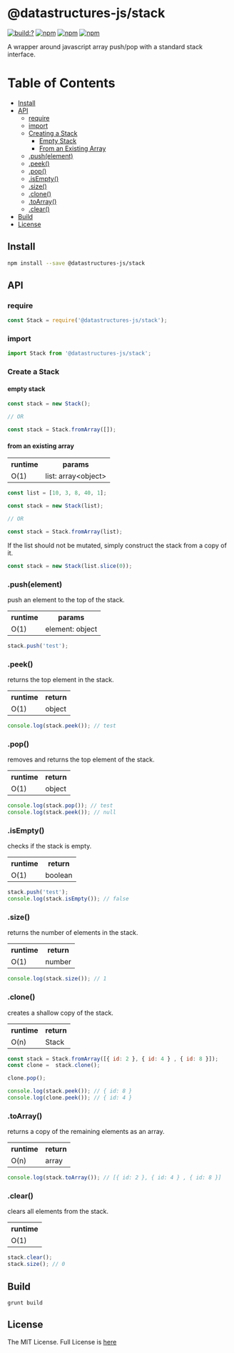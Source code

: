 # @datastructures-js/stack

[![build:?](https://travis-ci.org/datastructures-js/stack.svg?branch=master)](https://travis-ci.org/datastructures-js/stack) 
[![npm](https://img.shields.io/npm/v/@datastructures-js/stack.svg)](https://www.npmjs.com/package/@datastructures-js/stack)
[![npm](https://img.shields.io/npm/dm/@datastructures-js/stack.svg)](https://www.npmjs.com/package/@datastructures-js/stack) [![npm](https://img.shields.io/badge/node-%3E=%206.0-blue.svg)](https://www.npmjs.com/package/@datastructures-js/stack)

A wrapper around javascript array push/pop with a standard stack interface.

# Table of Contents
* [Install](#install)
* [API](#api)
  * [require](#require)
  * [import](#import)
  * [Creating a Stack](#create-a-stack)
    * [Empty Stack](#empty-stack)
    * [From an Existing Array](#from-an-existing-array)
  * [.push(element)](#pushelement)
  * [.peek()](#peek)
  * [.pop()](#pop)
  * [.isEmpty()](#isempty)
  * [.size()](#size)
  * [.clone()](#clone)
  * [.toArray()](#toarray)
  * [.clear()](#clear)
 * [Build](#build)
 * [License](#license)

## Install

```sh
npm install --save @datastructures-js/stack
```

## API

### require

```js
const Stack = require('@datastructures-js/stack');
```

### import

```js
import Stack from '@datastructures-js/stack';
```

### Create a Stack

#### empty stack
```js
const stack = new Stack();

// OR

const stack = Stack.fromArray([]);
```

#### from an existing array
<table>
 <tr>
  <th>runtime</th>
  <th>params</th>
 </tr>
 <tr>
  <td>O(1)</td>
  <td>
   list: array&lt;object&gt;
  </td>
 </tr>
</table>

```js
const list = [10, 3, 8, 40, 1];

const stack = new Stack(list);

// OR

const stack = Stack.fromArray(list);
```

If the list should not be mutated, simply construct the stack from a copy of it.

```js
const stack = new Stack(list.slice(0));
```

### .push(element)

push an element to the top of the stack.

<table>
 <tr>
  <th>runtime</th>
  <th>params</th>
 </tr>
 <tr>
  <td>O(1)</td>
  <td>
   element: object
  </td>
 </tr>
</table>

```js
stack.push('test');
```

### .peek()

returns the top element in the stack.

<table>
 <tr>
  <th>runtime</th>
  <th>return</th>
 </tr>
 <tr>
  <td>O(1)</td>
  <td>
   object
  </td>
 </tr>
</table>

```js
console.log(stack.peek()); // test
```

### .pop()

removes and returns the top element of the stack.

<table>
 <tr>
  <th>runtime</th>
  <th>return</th>
 </tr>
 <tr>
  <td>O(1)</td>
  <td>
   object
  </td>
 </tr>
</table>

```js
console.log(stack.pop()); // test
console.log(stack.peek()); // null
```

### .isEmpty()
checks if the stack is empty.

<table>
 <tr>
  <th>runtime</th>
  <th>return</th>
 </tr>
 <tr>
  <td>O(1)</td>
  <td>
   boolean
  </td>
 </tr>
</table>

```js
stack.push('test');
console.log(stack.isEmpty()); // false
```

### .size()
returns the number of elements in the stack.

<table>
 <tr>
  <th>runtime</th>
  <th>return</th>
 </tr>
 <tr>
  <td>O(1)</td>
  <td>
   number
  </td>
 </tr>
</table>

```js
console.log(stack.size()); // 1
```

### .clone() 
creates a shallow copy of the stack.

<table>
 <tr>
  <th>runtime</th>
  <th>return</th>
 </tr>
 <tr>
  <td>O(n)</td>
  <td>
   Stack
  </td>
 </tr>
</table>

```js
const stack = Stack.fromArray([{ id: 2 }, { id: 4 } , { id: 8 }]);
const clone =  stack.clone();

clone.pop();

console.log(stack.peek()); // { id: 8 }
console.log(clone.peek()); // { id: 4 }
```

### .toArray()
returns a copy of the remaining elements as an array.

<table>
 <tr>
  <th>runtime</th>
  <th>return</th>
 </tr>
 <tr>
  <td>O(n)</td>
  <td>
   array
  </td>
 </tr>
</table>

```js
console.log(stack.toArray()); // [{ id: 2 }, { id: 4 } , { id: 8 }]
```

### .clear()
clears all elements from the stack.

<table>
 <tr>
  <th>runtime</th>
 </tr>
 <tr>
  <td>O(1)</td>
 </tr>
</table>

```js
stack.clear();
stack.size(); // 0
```

## Build
```
grunt build
```

## License
The MIT License. Full License is [here](https://github.com/datastructures-js/stack/blob/master/LICENSE)
